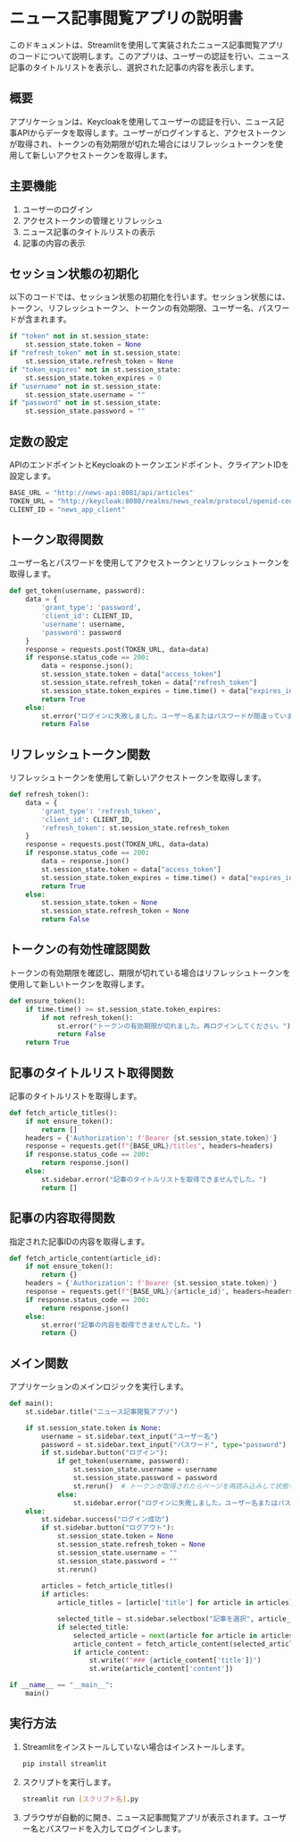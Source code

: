 # ニュース記事閲覧アプリの説明書

このドキュメントは、Streamlitを使用して実装されたニュース記事閲覧アプリのコードについて説明します。このアプリは、ユーザーの認証を行い、ニュース記事のタイトルリストを表示し、選択された記事の内容を表示します。

## 概要

アプリケーションは、Keycloakを使用してユーザーの認証を行い、ニュース記事APIからデータを取得します。ユーザーがログインすると、アクセストークンが取得され、トークンの有効期限が切れた場合にはリフレッシュトークンを使用して新しいアクセストークンを取得します。

## 主要機能

1. ユーザーのログイン
2. アクセストークンの管理とリフレッシュ
3. ニュース記事のタイトルリストの表示
4. 記事の内容の表示

## セッション状態の初期化

以下のコードでは、セッション状態の初期化を行います。セッション状態には、トークン、リフレッシュトークン、トークンの有効期限、ユーザー名、パスワードが含まれます。

```python
if "token" not in st.session_state:
    st.session_state.token = None
if "refresh_token" not in st.session_state:
    st.session_state.refresh_token = None
if "token_expires" not in st.session_state:
    st.session_state.token_expires = 0
if "username" not in st.session_state:
    st.session_state.username = ""
if "password" not in st.session_state:
    st.session_state.password = ""
```

## 定数の設定

APIのエンドポイントとKeycloakのトークンエンドポイント、クライアントIDを設定します。

```python
BASE_URL = "http://news-api:8081/api/articles"
TOKEN_URL = "http://keycloak:8080/realms/news_realm/protocol/openid-connect/token"
CLIENT_ID = "news_app_client"
```

## トークン取得関数

ユーザー名とパスワードを使用してアクセストークンとリフレッシュトークンを取得します。

```python
def get_token(username, password):
    data = {
        'grant_type': 'password',
        'client_id': CLIENT_ID,
        'username': username,
        'password': password
    }
    response = requests.post(TOKEN_URL, data=data)
    if response.status_code == 200:
        data = response.json();
        st.session_state.token = data["access_token"]
        st.session_state.refresh_token = data["refresh_token"]
        st.session_state.token_expires = time.time() + data["expires_in"]
        return True
    else:
        st.error("ログインに失敗しました。ユーザー名またはパスワードが間違っています。")
        return False
```

## リフレッシュトークン関数

リフレッシュトークンを使用して新しいアクセストークンを取得します。

```python
def refresh_token():
    data = {
        'grant_type': 'refresh_token',
        'client_id': CLIENT_ID,
        'refresh_token': st.session_state.refresh_token
    }
    response = requests.post(TOKEN_URL, data=data)
    if response.status_code == 200:
        data = response.json()
        st.session_state.token = data["access_token"]
        st.session_state.token_expires = time.time() + data["expires_in"]
        return True
    else:
        st.session_state.token = None
        st.session_state.refresh_token = None
        return False
```

## トークンの有効性確認関数

トークンの有効期限を確認し、期限が切れている場合はリフレッシュトークンを使用して新しいトークンを取得します。

```python
def ensure_token():
    if time.time() >= st.session_state.token_expires:
        if not refresh_token():
            st.error("トークンの有効期限が切れました。再ログインしてください。")
            return False
    return True
```

## 記事のタイトルリスト取得関数

記事のタイトルリストを取得します。

```python
def fetch_article_titles():
    if not ensure_token():
        return []
    headers = {'Authorization': f'Bearer {st.session_state.token}'}
    response = requests.get(f"{BASE_URL}/titles", headers=headers)
    if response.status_code == 200:
        return response.json()
    else:
        st.sidebar.error("記事のタイトルリストを取得できませんでした。")
        return []
```

## 記事の内容取得関数

指定された記事IDの内容を取得します。

```python
def fetch_article_content(article_id):
    if not ensure_token():
        return {}
    headers = {'Authorization': f'Bearer {st.session_state.token}'}
    response = requests.get(f"{BASE_URL}/{article_id}", headers=headers)
    if response.status_code == 200:
        return response.json()
    else:
        st.error("記事の内容を取得できませんでした。")
        return {}
```

## メイン関数

アプリケーションのメインロジックを実行します。

```python
def main():
    st.sidebar.title("ニュース記事閲覧アプリ")

    if st.session_state.token is None:
        username = st.sidebar.text_input("ユーザー名")
        password = st.sidebar.text_input("パスワード", type="password")
        if st.sidebar.button("ログイン"):
            if get_token(username, password):
                st.session_state.username = username
                st.session_state.password = password
                st.rerun()  # トークンが取得されたらページを再読み込みして状態を更新
            else:
                st.sidebar.error("ログインに失敗しました。ユーザー名またはパスワードが間違っています。")
    else:
        st.sidebar.success("ログイン成功")
        if st.sidebar.button("ログアウト"):
            st.session_state.token = None
            st.session_state.refresh_token = None
            st.session_state.username = ""
            st.session_state.password = ""
            st.rerun()
        
        articles = fetch_article_titles()
        if articles:
            article_titles = [article['title'] for article in articles]

            selected_title = st.sidebar.selectbox("記事を選択", article_titles)
            if selected_title:
                selected_article = next(article for article in articles if article['title'] == selected_title)
                article_content = fetch_article_content(selected_article['id'])
                if article_content:
                    st.write(f"### {article_content['title']}")
                    st.write(article_content['content'])

if __name__ == "__main__":
    main()
```

## 実行方法

1. Streamlitをインストールしていない場合はインストールします。
    ```bash
    pip install streamlit
    ```

2. スクリプトを実行します。
    ```bash
    streamlit run [スクリプト名].py
    ```

3. ブラウザが自動的に開き、ニュース記事閲覧アプリが表示されます。ユーザー名とパスワードを入力してログインします。
